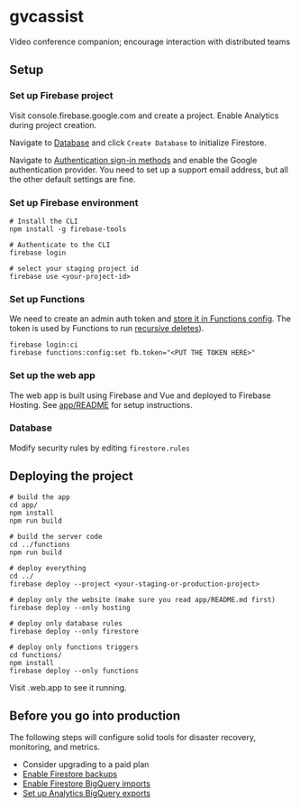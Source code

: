 # gvcassist
Video conference companion; encourage interaction with distributed teams

## Setup

### Set up Firebase project

Visit console.firebase.google.com and create a project. Enable Analytics during project creation.

Navigate to [Database](https://console.firebase.google.com/project/_/database) and click `Create Database` to initialize Firestore.

Navigate to [Authentication sign-in methods](https://console.firebase.google.com/project/gvcassistant-staging/authentication/providers) and enable the Google authentication provider. You need to set up a support email address, but all the other default settings are fine.

### Set up Firebase environment

```
# Install the CLI
npm install -g firebase-tools

# Authenticate to the CLI
firebase login

# select your staging project id
firebase use <your-project-id>
```

### Set up Functions

We need to create an admin auth token and 
[store it in Functions config](https://firebase.google.com/docs/functions/config-env). 
The token is used by Functions to run 
[recursive deletes](https://firebase.google.com/docs/firestore/solutions/delete-collections)).

```
firebase login:ci
firebase functions:config:set fb.token="<PUT THE TOKEN HERE>"
```

### Set up the web app

The web app is built using Firebase and Vue and deployed to Firebase Hosting.
See [app/README](app/README.md) for setup instructions.

### Database

Modify security rules by editing `firestore.rules`

## Deploying the project

```
# build the app
cd app/
npm install
npm run build

# build the server code
cd ../functions
npm run build

# deploy everything
cd ../
firebase deploy --project <your-staging-or-production-project>

# deploy only the website (make sure you read app/README.md first)
firebase deploy --only hosting

# deploy only database rules
firebase deploy --only firestore

# deploy only functions triggers
cd functions/
npm install
firebase deploy --only functions
```

Visit <your project id>.web.app to see it running.

## Before you go into production

The following steps will configure solid tools for disaster recovery, monitoring, and metrics.
   * Consider upgrading to a paid plan
   * [Enable Firestore backups](https://firebase.google.com/docs/firestore/manage-data/export-import)
   * [Enable Firestore BigQuery imports](https://cloud.google.com/bigquery/docs/loading-data-cloud-firestore)
   * [Set up Analytics BigQuery exports](https://support.google.com/firebase/answer/6318765?hl=en)

